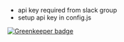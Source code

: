 * api key required from slack group
* setup api key in config.js


[![Greenkeeper badge](https://badges.greenkeeper.io/benhalverson/botfun.svg)](https://greenkeeper.io/)